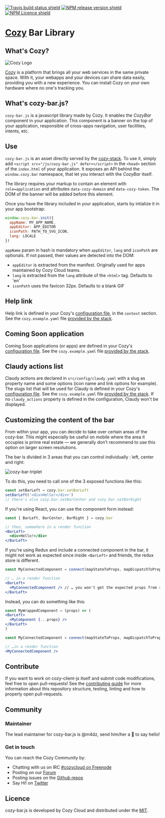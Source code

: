 [![Travis build status shield](https://img.shields.io/travis/cozy/cozy-bar/master.svg)](https://travis-ci.org/cozy/cozy-bar)
[![NPM release version shield](https://img.shields.io/npm/v/cozy-bar.svg)](https://www.npmjs.com/package/cozy-bar)
[![NPM Licence shield](https://img.shields.io/npm/l/cozy-bar.svg)](https://github.com/cozy/cozy-bar/blob/master/LICENSE)


[Cozy] Bar Library
==================


What's Cozy?
------------

![Cozy Logo](https://cdn.rawgit.com/cozy/cozy-guidelines/master/templates/cozy_logo_small.svg)

[Cozy] is a platform that brings all your web services in the same private space.  With it, your webapps and your devices can share data easily, providing you with a new experience. You can install Cozy on your own hardware where no one's tracking you.


What's cozy-bar.js?
----------------

`cozy-bar.js` is a javascript library made by Cozy. It enables the _CozyBar_ component in your application. This component is a banner on the top of your application, responsible of cross-apps navigation, user facilities, intents, etc.


Use
---

`cozy-bar.js` is an asset directly served by the [cozy-stack](https://github.com/cozy/cozy-stack). To use it, simply add `<script src="/js/cozy-bar.js" defer></script>` in the `<head>` section of the `index.html` of your application. It exposes an API behind the `window.cozy.bar` namespace, that let you interact with the _CozyBar_ itself.

The library requires your markup to contain an element with `role=application` and attributes `data-cozy-domain` and `data-cozy-token`. The DOM of the banner will be added before this element.


Once you have the library included in your application, starts by intialize it in your app bootstrap:

```js
window.cozy.bar.init({
  appName: MY_APP_NAME,
  appEditor: APP_EDITOR
  iconPath: PATH_TO_SVG_ICON,
  lang: LOCALE
})
```

`appName` param in hash is mandatory when `appEditor`, `lang` and `iconPath` are optionals. If not passed, their values are detected into the DOM:

- `appEditor` is extracted from the manifest. Originally used for apps maintained by Cozy Cloud teams.
- `lang` is extracted from the `lang` attribute of the `<html>` tag. Defaults to 'en'
- `iconPath` uses the favicon 32px. Defaults to a blank GIF

Help link
---
Help link is defined in your Cozy's [configuration file](https://github.com/cozy/cozy-stack/blob/master/docs/config.md#main-configuration-file), in the `context` section. See the `cozy.example.yaml` file [provided by the stack](https://github.com/cozy/cozy-stack/blob/master/cozy.example.yaml#L80). 

Coming Soon application
---
Coming Soon applications (or apps) are defined in your Cozy's [configuration file](https://github.com/cozy/cozy-stack/blob/master/docs/config.md#main-configuration-file). See the `cozy.example.yaml` file [provided by the stack](https://github.com/cozy/cozy-stack/blob/master/cozy.example.yaml#L80).

Claudy actions list
---
Claudy actions are declared in `src/config/claudy.yaml` with a slug as property name and some options (icon name and link options for example). The slugs list that will be used for Claudy is defined in your Cozy's [configuration file](https://github.com/cozy/cozy-stack/blob/master/docs/config.md#main-configuration-file). See the `cozy.example.yaml` file [provided by the stack](https://github.com/cozy/cozy-stack/blob/master/cozy.example.yaml#L101).
If no `claudy_actions` property is defined in the configuration, Claudy won't be displayed.

Customizing the content of the bar
---
From within your app, you can decide to take over certain areas of the cozy-bar. This might especially be useful on mobile where the area it occupies is prime real estate — we generally don't recommend to use this option on larger screen resolutions.

The bar is divided in 3 areas that you can control individually : left, center and right:

![cozy-bar-triplet](https://user-images.githubusercontent.com/2261445/33609298-de4d379e-d9c7-11e7-839d-f5ab6155c902.png)

To do this, you need to call one of the 3 exposed functions like this:

```jsx
const setBarLeft = cozy.bar.setBarLeft
setBarLeft('<div>Hello!</div>')
// there's also cozy.bar.setBarCenter and cozy.bar.setBarRight
```

If you're using React, you can use the component form instead:

```jsx
const { BarLeft, BarCenter, BarRight } = cozy.bar

// then, somewhere in a render function
<BarLeft>
  <div>Hello!</div>
</BarLeft>
```

If you're using Redux and include a connected component in the bar, it might not work as expected since inside `<BarLeft>` and friends, the redux store is different.

```jsx
const MyConnectedComponent = connect(mapStateToProps, mapDispatchToProps, MyComponent)

// … in a render function
<BarLeft>
  <MyConnectedComponent /> // … you won't get the expected props from redux
</BarLeft>
```

Instead, you can do something like this:

```jsx
const MyWrappedComponent = (props) => (
<BarLeft>
  <MyComponent {...props} />
</BarLeft>
)

const MyConnectedComponent = connect(mapStateToProps, mapDispatchToProps, MyWrappedComponent)

// …in a render function
<MyConnectedComponent />
```

Contribute
----------

If you want to work on cozy-client-js itself and submit code modifications, feel free to open pull-requests! See the [contributing guide][contribute] for more information about this repository structure, testing, linting and how to properly open pull-requests.


Community
---------

### Maintainer

The lead maintainer for cozy-bar.js is @m4dz, send him/her a :beers: to say hello!


### Get in touch

You can reach the Cozy Community by:

- Chatting with us on IRC [#cozycloud on Freenode][freenode]
- Posting on our [Forum][forum]
- Posting issues on the [Github repos][github]
- Say Hi! on [Twitter][twitter]


Licence
-------

cozy-bar.js is developed by Cozy Cloud and distributed under the [MIT].



[cozy]: https://cozy.io "Cozy Cloud"
[setup]: https://dev.cozy.io/#set-up-the-development-environment "Cozy dev docs: Set up the Development Environment"
[doctypes]: https://dev.cozy.io/#main-document-types
[bill-doctype]: https://github.com/cozy-labs/konnectors/blob/master/server/models/bill.coffee
[konnector-doctype]: https://github.com/cozy-labs/konnectors/blob/master/server/models/konnector.coffee
[konnectors]: https://github.com/cozy-labs/konnectors
[MIT]: https://opensource.org/licenses/MIT
[contribute]: CONTRIBUTING.md
[freenode]: http://webchat.freenode.net/?randomnick=1&channels=%23cozycloud&uio=d4
[forum]: https://forum.cozy.io/
[github]: https://github.com/cozy/
[twitter]: https://twitter.com/mycozycloud
[mocha]: https://mochajs.org/
[should]: npmjs.com/package/should
[checkbox]: https://help.github.com/articles/basic-writing-and-formatting-syntax/#task-lists

